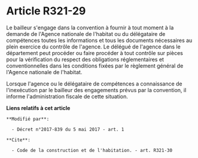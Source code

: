 # Article R321-29

Le bailleur s'engage dans la convention à fournir à tout moment à la demande de l'Agence nationale de l'habitat ou du
délégataire de compétences toutes les informations et tous les documents nécessaires au plein exercice du contrôle de
l'agence. Le délégué de l'agence dans le département peut procéder ou faire procéder à tout contrôle sur pièces pour la
vérification du respect des obligations réglementaires et conventionnelles dans les conditions fixées par le règlement
général de l'Agence nationale de l'habitat.

Lorsque l'agence ou le délégataire de compétences a connaissance de l'inexécution par le bailleur des engagements prévus par
la convention, il informe l'administration fiscale de cette situation.

**Liens relatifs à cet article**

	**Modifié par**:

	  - Décret n°2017-839 du 5 mai 2017 - art. 1

	**Cite**:

	  - Code de la construction et de l'habitation. - art. R321-30
